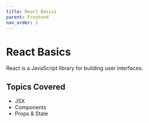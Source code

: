 ```yaml
---
title: React Basics
parent: Frontend
nav_order: 1
---
```


# React Basics

React is a JavaScript library for building user interfaces.

## Topics Covered
- JSX
- Components
- Props & State
